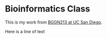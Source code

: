 # Bioinformatics Class 
This is my work from [BGGN213 at UC San Diego](https://bioboot.github.io/bggn213_F19/).



Here is a line of text